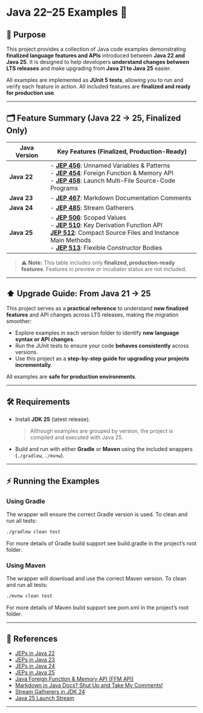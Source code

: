 # Java 22–25 Examples 🚀

## 📌 Purpose

This project provides a collection of Java code examples demonstrating **finalized language features and APIs** introduced between **Java 22 and Java
25**.
It is designed to help developers **understand changes between LTS releases** and make upgrading from **Java 21 to Java 25** easier.

All examples are implemented as **JUnit 5 tests**, allowing you to run and verify each feature in action.
All included features are **finalized and ready for production use**.

---

## 🗂 Feature Summary (Java 22 → 25, Finalized Only)

| Java Version | Key Features (Finalized, Production-Ready)                                                                                                                                                                                                                                                                                                                                                                 |
|--------------|------------------------------------------------------------------------------------------------------------------------------------------------------------------------------------------------------------------------------------------------------------------------------------------------------------------------------------------------------------------------------------------------------------|
| **Java 22**  | - **[JEP 456](https://openjdk.org/jeps/456)**: Unnamed Variables & Patterns<br>- **[JEP 454](https://openjdk.org/jeps/454)**: Foreign Function & Memory API<br>- **[JEP 458](https://openjdk.org/jeps/458)**: Launch Multi-File Source-Code Programs                                                                                                                                                       |
| **Java 23**  | - **[JEP 467](https://openjdk.org/jeps/467)**: Markdown Documentation Comments                                                                                                                                                                                                                                                                                                                             |
| **Java 24**  | - **[JEP 485](https://openjdk.org/jeps/485)**: Stream Gatherers                                                                                                                                                                                                                                                                                                                                            |
| **Java 25**  | - **[JEP 506](https://openjdk.org/jeps/506)**: Scoped Values<br>- **[JEP 510](https://openjdk.org/jeps/510)**: Key Derivation Function API<br> **[JEP 512](https://openjdk.org/jeps/512)**: Compact Source Files and Instance Main Methods<br>- **[JEP 513](https://openjdk.org/jeps/513)**: Flexible Constructor Bodies<br> |

> ⚠️ **Note:** This table includes only **finalized, production-ready features**. Features in preview or incubator status are not included.

---

## ⬆️ Upgrade Guide: From Java 21 → 25

This project serves as a **practical reference** to understand **new finalized features** and API changes across LTS releases, making the migration
smoother:

* Explore examples in each version folder to identify **new language syntax or API changes**.
* Run the JUnit tests to ensure your code **behaves consistently** across versions.
* Use this project as a **step-by-step guide for upgrading your projects incrementally**.

All examples are **safe for production environments**.

---

## 🛠️ Requirements

* Install **JDK 25** (latest release).

  > Although examples are grouped by version, the project is compiled and executed with Java 25.

* Build and run with either **Gradle** or **Maven** using the included wrappers (`./gradlew`, `./mvnw`).

---

## ⚡ Running the Examples

### Using Gradle

The wrapper will ensure the correct Gradle version is used.
To clean and run all tests:

```bash
./gradlew clean test
```

For more details of Gradle build support see build.gradle in the project’s root folder.

### Using Maven

The wrapper will download and use the correct Maven version.
To clean and run all tests:

```bash
./mvnw clean test
```

For more details of Maven build support see pom.xml in the project’s root folder.


---

## 📖 References

* [JEPs in Java 22](https://openjdk.org/projects/jdk/22/)
* [JEPs in Java 23](https://openjdk.org/projects/jdk/23/)
* [JEPs in Java 24](https://openjdk.org/projects/jdk/24/)
* [JEPs in Java 25](https://openjdk.org/projects/jdk/25/)
* [Java Foreign Function & Memory API (FFM API)](https://www.happycoders.eu/java/foreign-function-memory-api/)
* [Markdown in Java Docs? Shut Up and Take My Comments!](https://blog.jetbrains.com/idea/2025/04/markdown-in-java-docs-shut-up-and-take-my-comments/)
* [Stream Gatherers in JDK 24](https://www.danvega.dev/blog/stream-gatherers)
* [Java 25 Launch Stream](https://www.youtube.com/live/duIceCXObrA?si=azsPW7Jv16IISZDV&t=390)

---

